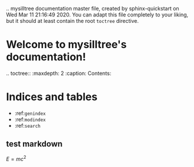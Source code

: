 .. mysilltree documentation master file, created by
   sphinx-quickstart on Wed Mar 11 21:16:49 2020.
   You can adapt this file completely to your liking, but it should at least
   contain the root `toctree` directive.

Welcome to mysilltree's documentation!
======================================

.. toctree::
   :maxdepth: 2
   :caption: Contents:



Indices and tables
==================

* :ref:`genindex`
* :ref:`modindex`
* :ref:`search`

## test markdown
$E=mc^2$
